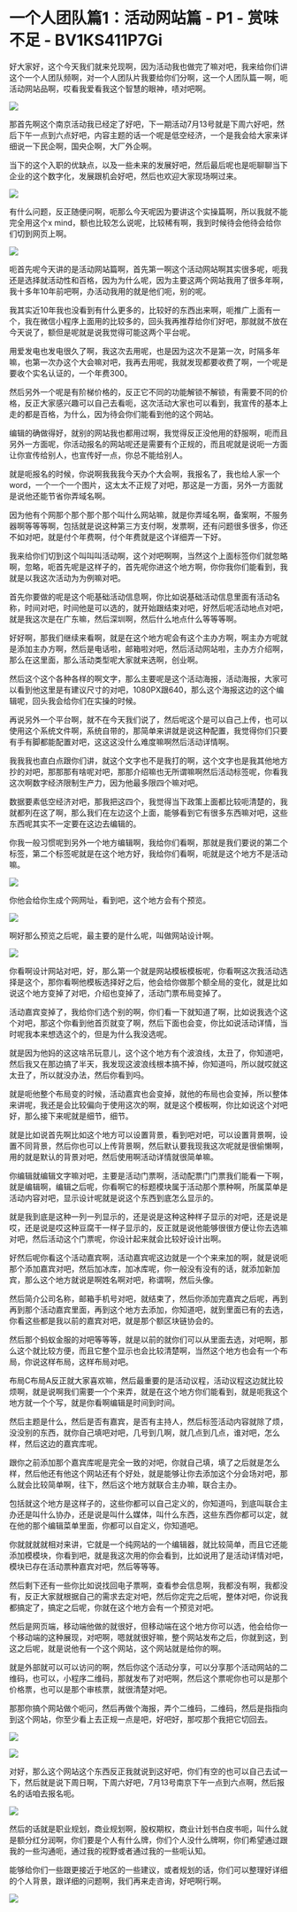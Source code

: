 # 一个人团队篇1：活动网站篇 - P1 - 赏味不足 - BV1KS411P7Gi

好大家好，这个今天我们就来兑现啊，因为活动我也做完了嘛对吧，我来给你们讲这个一个人团队频啊，对一个人团队片我要给你们分啊，这一个人团队篇一啊，呃活动网站品啊，哎看我爱看我这个智慧的眼神，啧对吧啊。



![](img/57ae683d6ee62c9a249041de346f9030_1.png)

那首先啊这个南京活动我已经定了好吧，下一期活动7月13号就是下周六好吧，然后下午一点到六点好吧，内容主题的话一个呢是低空经济，一个是我会给大家来详细说一下民企啊，国央企啊，大厂外企啊。

当下的这个入职的优缺点，以及一些未来的发展好吧，然后最后呢也是呃聊聊当下企业的这个数字化，发展跟机会好吧，然后也欢迎大家现场啊过来。



![](img/57ae683d6ee62c9a249041de346f9030_3.png)

有什么问题，反正随便问啊，呃那么今天呢因为要讲这个实操篇啊，所以我就不能完全用这个x mind，额也比较怎么说呢，比较稀有啊，我到时候待会他待会给你们切到网页上啊。



![](img/57ae683d6ee62c9a249041de346f9030_5.png)

呃首先呢今天讲的是活动网站篇啊，首先第一啊这个活动网站啊其实很多呢，呃我还是选择就活动性和百格，因为为什么呢，因为主要这两个网站我用了很多年啊，我十多年10年前吧啊，办活动我用的就是他们呃，别的呢。

我其实近10年我也没看到有什么更多的，比较好的东西出来啊，呃推广上面有一个，我在微信小程序上面用的比较多的，回头我再推荐给你们好吧，那就就不放在今天说了，额但是呢就是说我觉得可能这两个平台呢。

用爱发电也发电很久了啊，我这次去用呢，也是因为这次不是第一次，时隔多年嘛，也第一次办这个大会嘛对吧，我再去用呢，我就发现都要收费了啊，一个呢是要收个实名认证的，一个年费300。

然后另外一个呢是有阶梯价格的，反正它不同的功能解锁不解锁，有需要不同的价格，反正大家感兴趣可以自己去看呃，这次活动大家也可以看到，我宣传的基本上走的都是百格，为什么，因为待会你们能看到他的这个网站。

编辑的确做得好，就别的网站我也都用过啊，我觉得反正没他用的舒服啊，呃而且另外一方面呢，你活动报名的网站呢还是需要有个正规的，而且呢就是说呃一方面让你宣传给别人，也宣传好一点，你总不能给别人。

就是呃报名的时候，你说啊我我我今天办个大会啊，我报名了，我也给人家一个word，一个一个一个图片，这太太不正规了对吧，那这是一方面，另外一方面就是说他还能节省你弄域名啊。

因为他有个网那个那个那个那个叫什么网站嘛，就是你弄域名啊，备案啊，不服务器啊等等等啊，包括就是说这种第三方支付啊，发票啊，还有问题很多很多，你还不如对吧，就是付个年费啊，付个年费就是这个详细弄一下好。

我来给你们切到这个叫叫叫活动啊，这个对吧啊啊，当然这个上面标签你们就忽略啊，忽略，呃首先呢是这样子的，首先呢你进这个地方啊，你你我你们能看到，我就是以我这次活动为为例嘛对吧。

首先你要做的呢是这个呃基础活动信息啊，你比如说基础活动信息里面有活动名称，时间对吧，时间他是可以选的，就开始跟结束对吧，好然后呢活动地点对吧，就是我这次是在广东嘛，然后深圳啊，然后什么地点什么等等等啊。

好好啊，那我们继续来看啊，就是在这个地方呢会有这个主办方啊，啊主办方呢就是添加主办方啊，然后是电话啦，邮箱啦对吧，然后活动网站啦，主办方介绍啊，那么在这里面，那么活动类型呢大家就来选啊，创业啊。

然后这个这个各种各样的啊文字，那么主要呢是这个活动海报，活动海报，大家可以看到他这里是有建议尺寸的对吧，1080PX跟640，那么这个海报这边的这个编辑呢，回头我会给你们在实操的时候。

再说另外一个平台啊，就不在今天我们说了，然后呢这个是可以自己上传，也可以使用这个系统文件啊，系统自带的，那简单来讲就是说这种配置，我觉得你们只要有手有脚都能配置对吧，这这这没什么难度嘛啊然后活动详情啊。

我我我也直白点跟你们讲，就这个文字也不是我打的啊，这个文字也是我其他地方抄的对吧，那那那有啥呢对吧，那那介绍嘛也无所谓嘛啊然后活动标签呢，你看我这次啊数字经济限制生产力，因为他最多限四个嘛对吧。

数据要素低空经济对吧，那我把这四个，我觉得当下政策上面都比较呃清楚的，我就都列在这了啊，那么我们在左边这个上面，能够看到它有很多东西嘛对吧，这些东西呢其实不一定要在这边去编辑的。

你我一般习惯呢到另外一个地方编辑啊，我给你们看啊，那就是我们要说的第二个标签，第二个标签呢就是在这个地方好，我给你们看啊，呃就是这个地方不是活动嘛。



![](img/57ae683d6ee62c9a249041de346f9030_7.png)

你他会给你生成个网网址，看到吧，这个地方会有个预览。

![](img/57ae683d6ee62c9a249041de346f9030_9.png)

啊好那么预览之后呢，最主要的是什么呢，叫做网站设计啊。

![](img/57ae683d6ee62c9a249041de346f9030_11.png)

你看啊设计网站对吧，好，那么第一个就是网站模板模板呢，你看啊这次我活动选择是这个，那你看啊他模板选择好之后，他会给你做那个额全局的变化，就是比如说这个地方变掉了对吧，介绍也变掉了，活动门票布局变掉了。

活动嘉宾变掉了，我给你们选个别的啊，你们看一下就知道了啊，比如说我选个这个对吧，那这个你看到他首页就变了啊，然后下面也会变，你比如说活动详情，当时呢我本来想选这个的，但是为什么我没选呢。

就是因为他妈的这这啥吊玩意儿，这个这个地方有个波浪线，太丑了，你知道吧，然后我又在那边搞了半天，我发现这波浪线根本搞不掉，你知道吗，所以就哎就这太丑了，所以就没办法，然后你看到吗。

就是呃他整个布局变的时候，活动嘉宾也会变掉，就他的布局也会变掉，所以整体来讲呢，我还是会比较偏向于使用这次的啊，就是这个模板啊，你比如说这个对吧好，那么接下来呢就是细节，细节。

就是比如说首先啊比如这个地方可以设置背景，看到吧对吧，可以设置背景啊，设置不同背景，然后你也可以上传背景啊，然后默认要我现我这次呢就是很偷懒啊，用的就是默认的背景对吧，然后使用啊活动详情就很简单嘛。

你编辑就编辑文字嘛对吧，主要是活动门票啊，活动配票门门票我们能看一下啊，就是编辑啊，编辑之后呢，你看啊它的标题模块属于活动那个票种啊，所属菜单是活动内容对吧，显示设计呢就是说这个东西到底怎么显示的。

就是我到底是这种一列一列显示的，还是说是这种这种样子显示的对吧，还是说是哎，还是说是哎这种豆腐干一样子显示的，反正就是说他能够很很方便让你去选嘛对吧，然后活动这个门票呢，你设计起来就会比较好设计出啊。

好然后呢你看这个活动嘉宾啊，活动嘉宾呢这边就是一个个来来加的啊，就是说呃那个添加嘉宾对吧，然后加冰库，加冰库呢，你一般没有没有的话，就添加新加宾，那么这个地方就说是啊姓名啊对吧，称谓啊，然后头像。

然后简介公司名称，邮箱手机号对吧，就结束了，然后你添加完嘉宾之后呢，再到再到那个活动嘉宾里面，再到这个地方去添加，你知道吧，就到里面已有的去选，你看这些都是我以前的嘉宾对吧，就是那个额区块链协会的。

然后那个蚂蚁金服的对吧等等等，就是以前的就你们可以从里面去选，对吧啊，那么这个就比较方便，而且它整个显示也会比较清楚啊，当然这个地方也会有一个布局，你说这样布局，这样布局对吧。

布局C布局A反正就大家喜欢嘛，然后最重要的是活动议程，活动议程这边就比较烦啊，就是说啊我们需要一个个来弄，就是在这个地方你们能看到，就是呃我这个地方就一个个写，就是你看啊编辑是时间到时间。

然后主题是什么，然后是否有嘉宾，是否有主持人，然后标签活动内容就除了烦，没没别的东西，就你自己填吧对吧，几号到几啊，就几点到几点，谁对吧，怎么样，然后这边的嘉宾库呢。

跟你之前添加那个嘉宾库呢是完全一致的对吧，你就自己填，填了之后就是怎么样，然后他还有他这个网站还有个好处，就是能够让你去添加这个分会场对吧，那么就会比较简单啊，往下，然后这个地方就联合主办嘛，联合主办。

包括就这个地方是这样子的，这些你都可以自己定义的，你知道吗，到底叫联合主办还是叫什么协办，还是说是叫什么媒体，叫什么东西，这些东西你都可以定，就在他的那个编辑菜单里面，你都可以自定义，你知道吧。

你就就就就相对来讲，它就是一个纯网站的一个编辑器，就比较简单，而且它还能添加模模块，你看到吧，就是我这次用的你会看到，比如说用了是活动详情对吧，模块已存在活动票种嘉宾对吧，然后等等等。

然后剩下还有一些你比如说找回电子票啊，查看参会信息啊，我都没有啊，我都没有，反正大家就根据自己的需求去定对吧，然后你定完之后呢，整体对吧，你说我都搞定了，搞定之后呢，你就在这个地方会有一个预览对吧。

然后是网页端，移动端他做的就很好，但移动端在这个地方你可以选，他会给你一个移动端的这种展现，对吧啊，嗯就就很好嘛，整个网站发布之后，你就到这，到这之后呢，就是说他有一个这个网站，这个网站就是给你的啊。

就是外部就可以可以访问的啊，然后你这个活动分享，可以分享那个活动网站的二维码，也可以，小程序二维码，那就发布了对吧啊，然后这个票呢你也可以是那个价格票，也可以是那个审核票，就很清楚对吧。

那那你搞个网站做个呃问，然后再做个海报，弄个二维码，二维码，然后是指指向到这个网站，你至少看上去正规一点是吧，好吧好，那哎那个我把它切回去。



![](img/57ae683d6ee62c9a249041de346f9030_13.png)

![](img/57ae683d6ee62c9a249041de346f9030_14.png)

对好，那么这个网站这个东西反正我就说到这好吧，你们有空的也可以自己去试一下，然后就是说下周日啊，下周六好吧，7月13号南京下午一点到六点啊，然后报名的话咱去报名呃。



![](img/57ae683d6ee62c9a249041de346f9030_16.png)

然后的话就是职业规划，商业规划啊，股权期权，商业计划书白皮书呃，叫什么就是额分红分润啊，你们要是个人有什么牌，你们个人没什么牌啊，你们希望通过跟我的一些沟通呃，通过我的视野或者通过我的一些呃认知。

能够给你们一些跟更接近于地区的一些建议，或者规划的话，你们可以整理好详细的个人背景，跟详细的问题啊，我们再来走咨询，好吧啊行啊。



![](img/57ae683d6ee62c9a249041de346f9030_18.png)